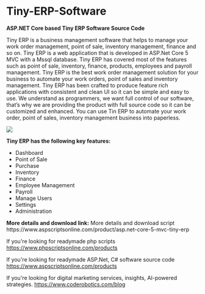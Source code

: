 # Tiny-ERP-Software
<b>ASP.NET Core based Tiny ERP Software Source Code</b>

Tiny ERP is a business management software that helps to manage your work order management, point of sale, inventory management, finance and so on. Tiny ERP is a web application that is developed in ASP.Net Core 5 MVC with a Mssql database. Tiny ERP has covered most of the features such as point of sale, inventory, finance, products, employees and payroll management. Tiny ERP is the best work order management solution for your business to automate your work orders, point of sales and inventory management. Tiny ERP has been crafted to produce feature rich applications with consistent and clean UI so it can be simple and easy to use. We understand as programmers, we want full control of our software, that’s why we are providing the product with full source code so it can be customized and enhanced. You can use Tin ERP to automate your work order, point of sales, inventory management business into paperless.

<img src="https://www.aspscriptsonline.com/frontend/assets/templates/1738288366_151ac8405290801be73c.webp">

<b>Tiny ERP has the following key features:</b>

<ul>
<li>Dashboard</li>
<li>Point of Sale</li>
<li>Purchase</li>
<li>Inventory</li>
<li>Finance</li>
<li>Employee Management</li>
<li>Payroll</li>
<li>Manage Users</li>
<li>Settings</li>
<li>Administration</li>
</ul>
<b>More details and download link:</b>
More details and download script
https://www.aspscriptsonline.com/product/asp.net-core-5-mvc-tiny-erp

If you're looking for readymade php scripts
https://www.phpscriptsonline.com/products

If you're looking for readymade ASP.Net, C# software source code
https://www.aspscriptsonline.com/products

If you're looking for digital marketing services, insights, AI-powered strategies.
https://www.coderobotics.com/blog

